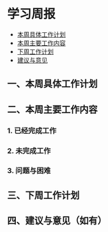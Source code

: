 # 学习周报

* [本周具体工作计划](#一 )
* [本周主要工作内容](#二)
* [下周工作计划](#三)
* [建议与意见](#四)

<h2 id="一">一、本周具体工作计划</h2> 

<h2 id="二">二、本周主要工作内容</h2>

### 1. 已经完成工作
### 2. 未完成工作
    
### 3. 问题与困难

<h2 id="三">三、下周工作计划</h2>

<h2 id="四">四、建议与意见（如有）</h2>

